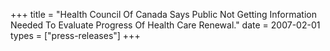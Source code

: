 +++
title = "Health Council Of Canada Says Public Not Getting Information Needed To Evaluate Progress Of Health Care Renewal."
date = 2007-02-01
types = ["press-releases"]
+++
